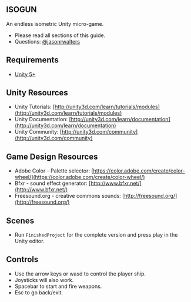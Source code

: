 ISOGUN
--------
An endless isometric Unity micro-game.

* Please read all sections of this guide.  
* Questions: [@jasonrwalters](http://twitter.com/jasonrwalters)


Requirements
--------
* [Unity 5+](http://unity3d.com/unity/download)


Unity Resources
--------
* Unity Tutorials: [http://unity3d.com/learn/tutorials/modules](http://unity3d.com/learn/tutorials/modules)
* Unity Documentation: [http://unity3d.com/learn/documentation](http://unity3d.com/learn/documentation)
* Unity Community: [http://unity3d.com/community](http://unity3d.com/community)
 

Game Design Resources
--------
* Adobe Color - Palette selector: [https://color.adobe.com/create/color-wheel/](https://color.adobe.com/create/color-wheel/)
* Bfxr - sound effect generator: [http://www.bfxr.net/](http://www.bfxr.net/)
* Freesound.org - creative commons sounds: [http://freesound.org/](http://freesound.org/)


Scenes
--------
* Run `FinishedProject` for the complete version and press play in the Unity editor.


Controls
--------
* Use the arrow keys or wasd to control the player ship.
* Joysticks will also work.
* Spacebar to start and fire weapons.
* Esc to go back/exit.

